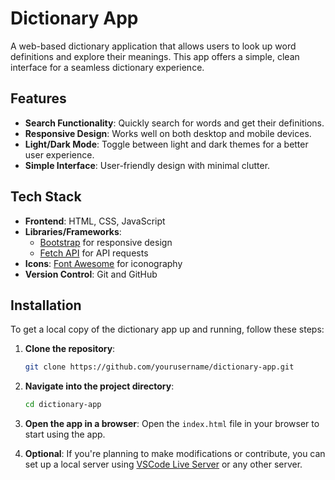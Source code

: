 # Dictionary App

A web-based dictionary application that allows users to look up word definitions and explore their meanings. This app offers a simple, clean interface for a seamless dictionary experience.
## Features

- **Search Functionality**: Quickly search for words and get their definitions.
- **Responsive Design**: Works well on both desktop and mobile devices.
- **Light/Dark Mode**: Toggle between light and dark themes for a better user experience.
- **Simple Interface**: User-friendly design with minimal clutter.

## Tech Stack

- **Frontend**: HTML, CSS, JavaScript
- **Libraries/Frameworks**: 
  - [Bootstrap](https://getbootstrap.com/) for responsive design
  - [Fetch API](https://developer.mozilla.org/en-US/docs/Web/API/Fetch_API) for API requests
- **Icons**: [Font Awesome](https://fontawesome.com/) for iconography
- **Version Control**: Git and GitHub


## Installation

To get a local copy of the dictionary app up and running, follow these steps:

1. **Clone the repository**:
    ```bash
    git clone https://github.com/yourusername/dictionary-app.git
    ```

2. **Navigate into the project directory**:
    ```bash
    cd dictionary-app
    ```

3. **Open the app in a browser**:
    Open the `index.html` file in your browser to start using the app.

4. **Optional**: If you're planning to make modifications or contribute, you can set up a local server using [VSCode Live Server](https://marketplace.visualstudio.com/items?itemName=ritwickdey.LiveServer) or any other server.
